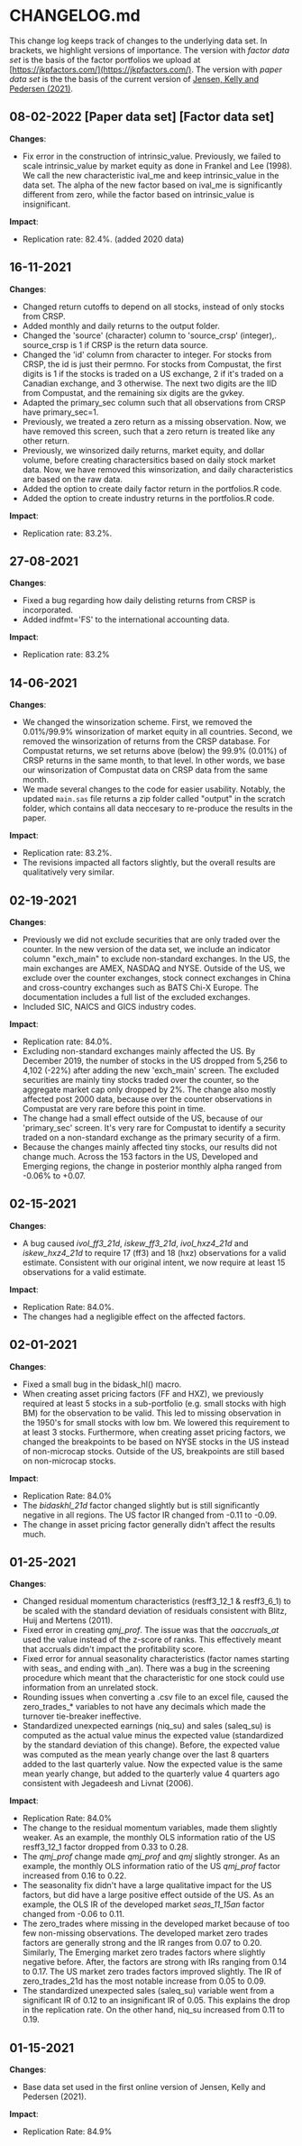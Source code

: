 # CHANGELOG.md
This change log keeps track of changes to the underlying data set. In brackets, we highlight versions of importance. The version with _factor data set_ is the basis of the factor portfolios we upload at [https://jkpfactors.com/](https://jkpfactors.com/). The version with _paper data set_ is the the basis of the current version of [Jensen, Kelly and Pedersen (2021)](https://papers.ssrn.com/sol3/papers.cfm?abstract_id=3774514).

## 08-02-2022 [Paper data set] [Factor data set]

__Changes__:
- Fix error in the construction of intrinsic_value. Previously, we failed to scale intrinsic_value by market equity as done in Frankel and Lee (1998). We call the new characteristic ival_me and keep intrinsic_value in the data set. The alpha of the new factor based on ival_me is significantly different from zero, while the factor based on intrinsic_value is insignificant.

__Impact__:
- Replication rate: 82.4%. (added 2020 data)


## 16-11-2021 

__Changes__:
- Changed return cutoffs to depend on all stocks, instead of only stocks from CRSP.
- Added monthly and daily returns to the output folder. 
- Changed the 'source' (character) column to 'source_crsp' (integer),. source_crsp is 1 if CRSP is the return data source.
- Changed the 'id' column from character to integer. For stocks from CRSP, the id is just their permno. For stocks from Compustat, the first digits is 1 if the stocks is traded on a US exchange, 2 if it's traded on a Canadian exchange, and 3 otherwise. The next two digits are the IID from Compustat, and the remaining six digits are the gvkey.  
- Adapted the primary_sec column such that all observations from CRSP have primary_sec=1. 
- Previously, we treated a zero return as a missing observation. Now, we have removed this screen, such that a zero return is treated like any other return. 
- Previously, we winsorized daily returns, market equity, and dollar volume, before creating charactersitics based on daily stock market data. Now, we have removed this winsorization, and daily characteristics are based on the raw data. 
- Added the option to create daily factor return in the portfolios.R code.
- Added the option to create industry returns in the portfolios.R code.

__Impact__:
- Replication rate: 83.2%.

## 27-08-2021 

__Changes__:
- Fixed a bug regarding how daily delisting returns from CRSP is incorporated.
- Added indfmt='FS' to the international accounting data. 

__Impact__:
- Replication rate: 83.2%

## 14-06-2021 

__Changes__:

- We changed the winsorization scheme. First, we removed the 0.01%/99.9% winsorization of market equity in all countries. Second, we removed the winsorization of returns from the CRSP database. For Compustat returns, we set returns above (below) the 99.9% (0.01%) of CRSP returns in the same month, to that level. In other words, we base our winsorization of Compustat data on CRSP data from the same month. 
- We made several changes to the code for easier usability. Notably, the updated `main.sas` file returns a zip folder called "output" in the scratch folder, which contains all data neccesary to re-produce the results in the paper.  

__Impact__:

- Replication rate: 83.2%.
- The revisions impacted all factors slightly, but the overall results are qualitatively very similar. 

## 02-19-2021 

__Changes__:

- Previously we did not exclude securities that are only traded over the counter. In the new version of the data set, we include an indicator column "exch_main" to exclude non-standard exchanges. In the US, the main exchanges are AMEX, NASDAQ and NYSE. Outside of the US, we exclude over the counter exchanges, stock connect exchanges in China and cross-country exchanges such as BATS Chi-X Europe. The documentation includes a full list of the excluded exchanges.  
- Included SIC, NAICS and GICS industry codes.

__Impact__:

- Replication rate: 84.0%. 
- Excluding non-standard exchanges mainly affected the US. By December 2019, the number of stocks in the US dropped from 5,256 to 4,102 (-22%) after adding the new 'exch_main' screen. The excluded securities are mainly tiny stocks traded over the counter, so the aggregate market cap only dropped by 2%. The change also mostly affected post 2000 data, because over the counter observations in Compustat are very rare before this point in time.    
- The change had a small effect outside of the US, because of our 'primary_sec' screen. It's very rare for Compustat to identify a security traded on a non-standard exchange as the primary security of a firm. 
- Because the changes mainly affected tiny stocks, our results did not change much. Across the 153 factors in the US, Developed and Emerging regions, the change in posterior monthly alpha ranged from -0.06% to +0.07.

## 02-15-2021

__Changes__:

- A bug caused _ivol_ff3_21d_, _iskew_ff3_21d_, _ivol_hxz4_21d_ and _iskew_hxz4_21d_ to require 17 (ff3) and 18 (hxz) observations for a valid estimate. Consistent with our original intent, we now require at least 15 observations for a valid estimate.    

__Impact__:

- Replication Rate: 84.0%. 
- The changes had a negligible effect on the affected factors.

## 02-01-2021 

__Changes__:

- Fixed a small bug in the bidask_hl() macro.
- When creating asset pricing factors (FF and HXZ), we previously required at least 5 stocks in a sub-portfolio (e.g. small stocks with high BM) for the observation to be valid. This led to missing observation in the 1950's for small stocks with low bm. We lowered this requirement to at least 3 stocks. Furthermore, when creating asset pricing factors, we changed the breakpoints to be based on NYSE stocks in the US instead of non-microcap stocks. Outside of the US, breakpoints are still based on non-microcap stocks.
  
__Impact__:

- Replication Rate: 84.0% 
- The _bidaskhl_21d_ factor changed slightly but is still significantly negative in all regions. The US factor IR changed from -0.11 to -0.09.
- The change in asset pricing factor generally didn't affect the results much.

## 01-25-2021
__Changes__:

- Changed residual momentum characteristics (resff3_12_1 & resff3_6_1) to be scaled with the standard deviation of residuals consistent with Blitz, Huij and Mertens (2011). 
- Fixed error in creating _qmj_prof_. The issue was that the _oaccruals_at_ used the value instead of the z-score of ranks. This effectively meant that accruals didn't impact the profitability score. 
- Fixed error for annual seasonality characteristics (factor names starting with seas_ and ending with _an). There was a bug in the screening procedure which meant that the characteristic for one stock could use information from an unrelated stock. 
- Rounding issues when converting a .csv file to an excel file, caused the zero_trades_* variables to not have any decimals which made the turnover tie-breaker ineffective.
- Standardized unexpected earnings (niq_su) and sales (saleq_su) is computed as the actual value minus the expected value (standardized by the standard deviation of this change). Before, the expected value was computed as the mean yearly change over the last 8 quarters added to the last quarterly value. Now the expected value is the same mean yearly change, but added to the quarterly value 4 quarters ago consistent with Jegadeesh and Livnat (2006).
  
__Impact__:

- Replication Rate: 84.0%
- The change to the residual momentum variables, made them slightly weaker. As an example, the monthly OLS information ratio of the US resff3_12_1 factor dropped from 0.33 to 0.28. 
- The _qmj_prof_ change made _qmj_prof_ and _qmj_ slightly stronger. As an example, the monthly OLS information ratio of the US _qmj_prof_ factor increased from 0.16 to 0.22.  
- The seasonality fix didn't have a large qualitative impact for the US factors, but did have a large positive effect outside of the US. As an example, the OLS IR of the developed market _seas_11_15an_ factor changed from -0.06 to 0.11.   
- The zero_trades where missing in the developed market because of too few non-missing observations. The developed market zero trades factors are generally strong and the IR ranges from 0.07 to 0.20. Similarly, The Emerging market zero trades factors where slightly negative before. After, the factors are strong with IRs ranging from 0.14 to 0.17. The US market zero trades factors improved slightly. The IR of zero_trades_21d has the most notable increase from 0.05 to 0.09.   
- The standardized unexpected sales (saleq_su) variable went from a significant IR of 0.12 to an insignificant IR of 0.05. This explains the drop in the replication rate. On the other hand, niq_su increased from 0.11 to 0.19.

## 01-15-2021 
__Changes__:

  - Base data set used in the first online version of Jensen, Kelly and Pedersen (2021).
  
__Impact__:

- Replication Rate: 84.9%